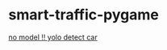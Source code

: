 # smart-traffic-pygame

[no model !! yolo detect car](https://drive.google.com/drive/folders/1VU8q0Ti2bDDOgVRDjrZdxBnsPs0zrWfh?usp=drive_link)

